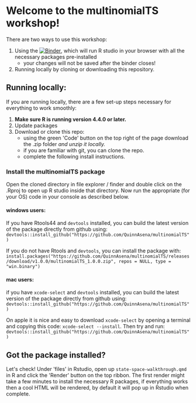 # Welcome to the multinomialTS workshop!

There are two ways to use this workshop:
1. Using the [![Binder](https://mybinder.org/badge_logo.svg)](https://mybinder.org/v2/gh/QuinnAsena/state-space-workhop-ESA/HEAD?urlpath=rstudio), which will run R studio in your browser with all the necessary packages pre-installed
   - your changes will not be saved after the binder closes!
2. Running locally by cloning or downloading this repository.

## Running locally:

If you are running locally, there are a few set-up steps necessary for everything to work smoothly:
1. **Make sure R is running version 4.4.0 or later.**
2. Update packages
3. Download or clone this repo:
   - using the green 'Code' button on the top right of the page download the .zip folder _and unzip it locally._
   - if you are familiar with git, you can clone the repo.
   - complete the following install instructions.

### Install the multinomialTS package

Open the cloned directory in file explorer / finder and double click on the .Rproj to open up R studio inside that directory. Now run the appropriate (for your OS) code in your console as described below. 

#### windows users:

If you have Rtools44 and `devtools` installed, you can build the latest version of the package directly from github using:
`devtools::install_github("https://github.com/QuinnAsena/multinomialTS")`

If you do not have Rtools and `devtools`, you can install the package with:
`install.packages("https://github.com/QuinnAsena/multinomialTS/releases/download/v1.0.0/multinomialTS_1.0.0.zip", repos = NULL, type = "win.binary")`

#### mac users:

if you have `xcode-select` and `devtools` installed, you can build the latest version of the package directly from github using:
`devtools::install_github("https://github.com/QuinnAsena/multinomialTS")`

On apple it is nice and easy to download `xcode-select` by opening a terminal and copying this code: `xcode-select --install`. Then try and run: `devtools::install_github("https://github.com/QuinnAsena/multinomialTS")`

## Got the package installed?

Let's check! Under 'files' in Rstudio, open up `state-space-walkthrough.qmd` in R and click the 'Render' button on the top ribbon. The first render might take a few minutes to install the necessary R packages, if everything works then a cool HTML will be rendered, by default it will pop up in Rstudio when complete.


